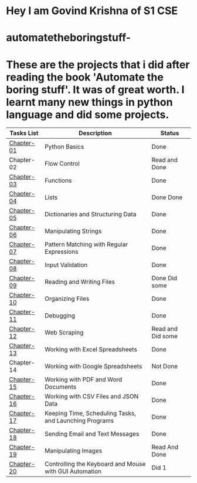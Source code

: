 
# Hey I am Govind Krishna of S1 CSE
# automatetheboringstuff-

# These are the projects that i did after reading the book 'Automate the boring stuff'. It was of great worth. I learnt many new things in python language and did some projects. 

|  Tasks List  |               Description                               |         Status         |
| -------------| --------------------------------------------------------| ---------------------- | 
| [Chapter-01](https://github.com/govindkrishna03/automatetheboringstuff-/tree/main/Chapter-0)   |   Python Basics                                         |    Done       |
| Chapter-02   |   Flow Control                                          |    Read and Done       |
| [Chapter-03](https://github.com/govindkrishna03/automatetheboringstuff-/tree/main/Chapter-03)   |   Functions                                             |    Done       |
| [Chapter-04](https://github.com/govindkrishna03/automatetheboringstuff-/tree/main/Chapter-04)   |   Lists                                                 |    Done Done       |
| [Chapter-05](https://github.com/govindkrishna03/automatetheboringstuff-/tree/main/Chapter-05)   |   Dictionaries and Structuring Data                     |    Done      |
| [Chapter-06](https://github.com/govindkrishna03/automatetheboringstuff-/tree/main/Chapter-06)   |   Manipulating Strings                                  |    Done      |
| [Chapter-07](https://github.com/govindkrishna03/automatetheboringstuff-/tree/main/Chapter-07)   |   Pattern Matching with Regular Expressions             |    Done      |
| [Chapter-08](https://github.com/govindkrishna03/automatetheboringstuff-/tree/main/Chapter-08)   |   Input Validation                                      |    Done      |
| [Chapter-09](https://github.com/govindkrishna03/automatetheboringstuff-/tree/main/Chapter-09)   |   Reading and Writing Files                             |    Done Did some   |
| [Chapter-10](https://github.com/govindkrishna03/automatetheboringstuff-/tree/main/Chapter-10)   |   Organizing Files                                      |    Done      |
| [Chapter-11](https://github.com/govindkrishna03/automatetheboringstuff-/tree/main/Chapter-11)   |   Debugging                                             |    Done        |
| [Chapter-12](https://github.com/govindkrishna03/automatetheboringstuff-/tree/main/Chapter-12)   |   Web Scraping                                          |    Read and Did some                |
| [Chapter-13](https://github.com/govindkrishna03/automatetheboringstuff-/tree/main/Chapter-13)   |   Working with Excel Spreadsheets                       |    Done       |
| Chapter-14   |   Working with Google Spreadsheets                      | Not Done               |
| [Chapter-15](https://github.com/govindkrishna03/automatetheboringstuff-/tree/main/Chapter-15)   |   Working with PDF and Word Documents                   |    Done      | 
| [Chapter-16](https://github.com/govindkrishna03/automatetheboringstuff-/tree/main/Chapter-16)   |   Working with CSV Files and JSON Data                  |   Done      |
| [Chapter-17](https://github.com/govindkrishna03/automatetheboringstuff-/tree/main/Chapter-17)   |   Keeping Time, Scheduling Tasks, and Launching Programs|       Done             |
| [Chapter-18](https://github.com/govindkrishna03/automatetheboringstuff-/tree/main/Chapter-18)   |   Sending Email and Text Messages                       |        Done             |
| [Chapter-19](https://github.com/govindkrishna03/automatetheboringstuff-/tree/main/Chapter-19)   |   Manipulating Images                                   |    Read  And Done      |          
| [Chapter-20](https://github.com/govindkrishna03/automatetheboringstuff-/tree/main/Chapter-20)  |   Controlling the Keyboard and Mouse with GUI Automation|    Did 1               |

